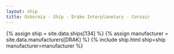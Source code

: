 ```yaml
---
layout: ship
title: Oskoreia - Ship - Drake Interplanetary - Corsair
---
```

{% assign ship = site.data.ships[134] %}
{% assign manufacturer = site.data.manufacturers[DRAK] %}
{% include ship.html ship=ship manufacturer=manufacturer %}

